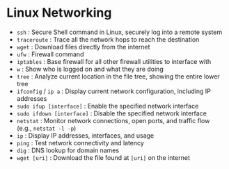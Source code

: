 # Linux Networking

- `ssh` : Secure Shell command in Linux, securely log into a remote system  
- `traceroute` : Trace all the network hops to reach the destination  
- `wget` : Download files directly from the internet  
- `ufw` : Firewall command  
- `iptables` : Base firewall for all other firewall utilities to interface with  
- `w` : Show who is logged on and what they are doing  
- `tree` : Analyze current location in the file tree, showing the entire lower tree  
- `ifconfig` / `ip a` : Display current network configuration, including IP addresses  
- `sudo ifup [interface]` : Enable the specified network interface  
- `sudo ifdown [interface]` : Disable the specified network interface  
- `netstat` : Monitor network connections, open ports, and traffic flow (e.g., `netstat -l -p`)  
- `ip` : Display IP addresses, interfaces, and usage  
- `ping` : Test network connectivity and latency  
- `dig` : DNS lookup for domain names
- `wget [uri]` : Download the file found at `[uri]` on the internet  

